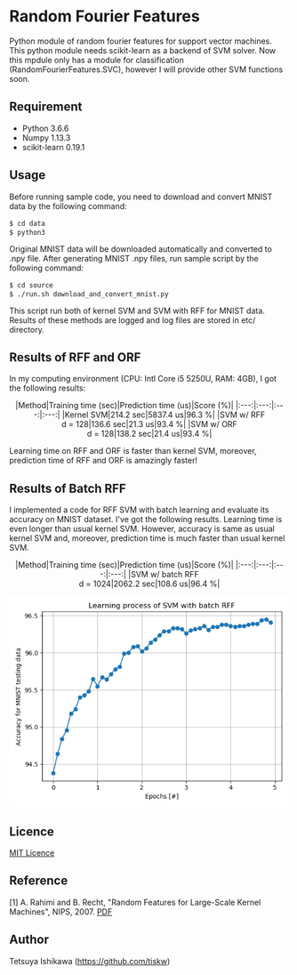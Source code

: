 Random Fourier Features
====

Python module of random fourier features for support vector machines.
This python module needs scikit-learn as a backend of SVM solver.
Now this mpdule only has a module for classification (RandomFourierFeatures.SVC),
however I will provide other SVM functions soon.

## Requirement

- Python 3.6.6
- Numpy 1.13.3
- scikit-learn 0.19.1

## Usage

Before running sample code, you need to download and convert MNIST data by the following command:

    $ cd data
    $ python3 

Original MNIST data will be downloaded automatically and converted to .npy file.
After generating MNIST .npy files, run sample script by the following command:

    $ cd source
    $ ./run.sh download_and_convert_mnist.py

This script run both of kernel SVM and SVM with RFF for MNIST data.
Results of these methods are logged and log files are stored in etc/ directory.

## Results of RFF and ORF

In my computing environment (CPU: Intl Core i5 5250U, RAM: 4GB), I got the following results:

<p align="center">
|Method|Training time (sec)|Prediction time (us)|Score (%)|
|:---:|:---:|:---:|:---:|
|Kernel SVM|214.2 sec|5837.4 us|96.3 %|
|SVM w/ RFF <br> d = 128|136.6 sec|21.3 us|93.4 %|
|SVM w/ ORF <br> d = 128|138.2 sec|21.4 us|93.4 %|
</p>

Learning time on RFF and ORF is faster than kernel SVM, moreover, prediction time of RFF and ORF is amazingly faster!

## Results of Batch RFF

I implemented a code for RFF SVM with batch learning and evaluate its accuracy on MNIST dataset.
I've got the following results. Learning time is even longer than usual kernel SVM.
However, accuracy is same as usual kernel SVM and, moreover, prediction time is much faster than usual kernel SVM.

<p align="center">
|Method|Training time (sec)|Prediction time (us)|Score (%)|
|:---:|:---:|:---:|:---:|
|SVM w/ batch RFF <br> d = 1024|2062.2 sec|108.6 us|96.4 %|
</p>

<p align="center">
  <img src="./etc/output_main_rff_batch_plot.png" alt="Accuracy for each epochs in SVM with batch RFF" />
</p>

## Licence

[MIT Licence](https://opensource.org/licenses/mit-license.php)

## Reference

[1] A. Rahimi and B. Recht, "Random Features for Large-Scale Kernel Machines", NIPS, 2007.
[PDF](https://papers.nips.cc/paper/3182-random-features-for-large-scale-kernel-machines.pdf)

## Author

Tetsuya Ishikawa (https://github.com/tiskw)

